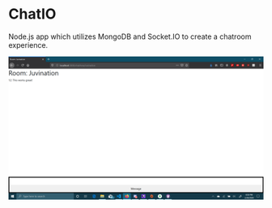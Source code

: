 # ChatIO
 Node.js app which utilizes MongoDB and Socket.IO to create a chatroom experience.


![Alt text](/screenshots/chatroom%20page.png?raw=true "Optional Title")
